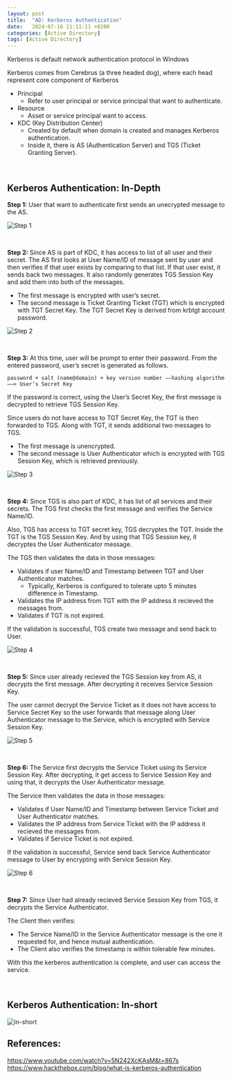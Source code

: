 ```yaml
---
layout:	post
title:  "AD: Kerberos Authentication"
date:   2024-07-16 11:11:11 +0200
categories: [Active Directory]
tags: [Active Directory]
---
```


Kerberos is default network authentication protocol in Windows

Kerberos comes from Cerebrus (a three headed dog), where each head represent core component of Kerberos

- Principal
    - Refer to user principal or service principal that want to authenticate.
- Resource
    - Asset or service principal want to access.
- KDC (Key Distribution Center)
    - Created by default when domain is created and manages Kerberos authentication.
    - Inside it, there is AS (Authentication Server) and TGS (Ticket Granting Server).

<br>

## Kerberos Authentication: In-Depth

**Step 1:** User that want to authenticate first sends an unecrypted message to the AS.

![Step 1](/images/2024-07-16-AD_Kerberos_Authentication/1.png)

<br>

**Step 2:** Since AS is part of KDC, it has access to list of all user and their secret. The AS first looks at User Name/ID of message sent by user and then verifies if that user exists by comparing to that list. If that user exist, it sends back two messages. It also randomly generates TGS Session Key and add them into both of the messages.

- The first message is encrypted with user’s secret.
- The second message is Ticket Granting Ticket (TGT) which is encrypted with TGT Secret Key. The TGT Secret Key is derived from krbtgt account password.

![Step 2](/images/2024-07-16-AD_Kerberos_Authentication/2.png)

<br>

**Step 3:** At this time, user will be prompt to enter their password. From the entered password, user’s secret is generated as follows.

    password + salt (name@domain) + key version number ——hashing algorithm——> User’s Secret Key 

If the password is correct, using the User’s Secret Key, the first message is decrypted to retrieve TGS Session Key.

Since users do not have access to TGT Secret Key, the TGT is then forwarded to TGS. Along with TGT, it sends additional two messages to TGS.

- The first message is unencrypted.
- The second message is User Authenticator which is encrypted with TGS Session Key, which is retrieved previously.

![Step 3](/images/2024-07-16-AD_Kerberos_Authentication/3.png)

<br>

**Step 4:** Since TGS is also part of KDC, it has list of all services and their secrets. The TGS first checks the first message and verifies the Service Name/ID. 

Also, TGS has access to TGT secret key, TGS decryptes the TGT. Inside the TGT is the TGS Session Key. And by using that TGS Session key, it decryptes the User Authenticator message. 

The TGS then validates the data in those messages:

- Validates if user Name/ID and Timestamp between TGT and User Authenticator matches.
    - Typically, Kerberos is configured to tolerate upto 5 minutes difference in Timestamp.
- Validates the IP address from TGT with the IP address it recieved the messages from.
- Validates if TGT is not expired.

If the validation is successful, TGS create two message and send back to User.

![Step 4](/images/2024-07-16-AD_Kerberos_Authentication/4.png)

<br>

**Step 5:** Since user already recieved the TGS Session key from AS, it decrypts the first message. After decrypting it receives Service Session Key.

The user cannot decrypt the Service Ticket as it does not have access to Service Secret Key so the user forwards that message along User Authenticator message to the Service, which is encrypted with Service Session Key.

![Step 5](/images/2024-07-16-AD_Kerberos_Authentication/5.png)

<br>

**Step 6:** The Service first decrypts the Service Ticket using its Service Session Key. After decrypting, it get access to Service Session Key and using that, it decrypts the User Authenticator message.

The Service then validates the data in those messages:

- Validates if User Name/ID and Timestamp between Service Ticket and User Authenticator matches.
- Validates the IP address from Service Ticket with the IP address it recieved the messages from.
- Validates if Service Ticket is not expired.

If the validation is successful, Service send back Service Authenticator message to User by encrypting with Service Session Key.

![Step 6](/images/2024-07-16-AD_Kerberos_Authentication/6.png)

<br>

**Step 7:** Since User had already recieved Service Session Key from TGS, it decrypts the Service Authenticator.

The Client then verifies: 

- The Service Name/ID in the Service Authenticator message is the one it requested for, and hence mutual authentication.
- The Client also verifies the timestamp is within tolerable few minutes.

With this the kerberos authentication is complete, and user can access the service.

<br>

## Kerberos Authentication: In-short

![in-short](/images/2024-07-16-AD_Kerberos_Authentication/7.png)


## References:

https://www.youtube.com/watch?v=5N242XcKAsM&t=867s
https://www.hackthebox.com/blog/what-is-kerberos-authentication
